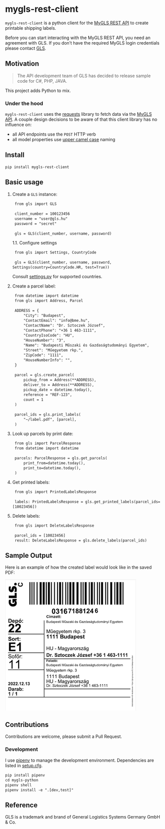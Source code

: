 # mygls-rest-client
 
 `mygls-rest-client` is a python client for the [MyGLS REST API](https://api.mygls.hu/index_en.html) to create printable shipping labels.

Before you can start interacting with the MyGLS REST API, you need an agreement with GLS. If you
don’t have the required MyGLS login credentials please contact [GLS](https://gls-group.eu/GROUP/en/home).


## Motivation

> The API development team of GLS has decided to release sample code for C#, PHP, JAVA. 

This project adds Python to mix. 

### Under the hood

`mygls-rest-client` uses the [requests](https://github.com/psf/requests) library to fetch data via the [MyGLS API](https://api.mygls.hu/index_en.html). A couple design decisions to be aware of that this client library has no influence on:
- all API endpoints use the `POST` HTTP verb
- all model properties use [upper camel case](https://wiki.c2.com/?UpperCamelCase) naming

## Install

    pip install mygls-rest-client

## Basic usage

1. Create a `GLS` instance:

        from gls import GLS

        client_number = 100123456
        username = "user@gls.hu"
        password = "secret"
        
        gls = GLS(client_number, username, password)

    1.1. Configure settings

        from gls import Settings, CountryCode

        gls = GLS(client_number, username, password, Settings(country=CountryCode.HR, test=True))

    Consult [settings.py](gls/settings.py) for supported countries.

1. Create a parcel label:

        from datetime import datetime
        from gls import Address, Parcel

        ADDRESS = {
            "City": "Budapest",
            "ContactEmail": "info@bme.hu",
            "ContactName": "Dr. Sztoczek József",
            "ContactPhone": "+36 1 463-1111",
            "CountryIsoCode": "HU",
            "HouseNumber": "3",
            "Name": "Budapesti Műszaki és Gazdaságtudományi Egyetem",
            "Street": "Műegyetem rkp.",
            "ZipCode": "1111",
            "HouseNumberInfo": "",
        }

        parcel = gls.create_parcel(
            pickup_from = Address(**ADDRESS),
            deliver_to = Address(**ADDRESS),
            pickup_date = datetime.today(),
            reference = "REF-123",
            count = 1
        )

        parcel_ids = gls.print_labels(
            "~/label.pdf", [parcel],
        )

1. Look up parcels by print date:

        from gls import ParcelResponse
        from datetime import datetime

        parcels: ParcelResponse = gls.get_parcels(
            print_from=datetime.today(),
            print_to=datetime.today(),
        )

1. Get printed labels:

        from gls import PrintedLabelsResponse

        labels: PrintedLabelsResponse = gls.get_printed_labels(parcel_ids=[10023456])

1. Delete labels:

        from gls import DeleteLabelsResponse

        parcel_ids = [10023456]
        result: DeleteLabelsResponse = gls.delete_labels(parcel_ids)


## Sample Output

Here is an example of how the created label would look like in the saved PDF:

![Label](https://github.com/adamkornafeld/mygls-python/blob/main/parcel.png?raw=true)


## Contributions

Contributions are welcome, please submit a Pull Request.

### Development

I use [pipenv](https://pipenv.pypa.io/en/latest/) to manage the development environment. Dependencies are listed in [setup.cfg](https://github.com/adamkornafeld/mygls-python/blob/main/setup.cfg).

    pip install pipenv
    cd mygls-python
    pipenv shell
    pipenv install -e ".[dev,test]"

## Reference

GLS is a trademark and brand of General Logistics Systems Germany GmbH & Co.
